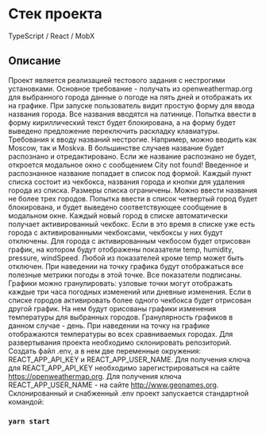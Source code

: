 # Стек проекта

TypeScript / React / MobX

## Описание

Проект является реализацией тестового задания с нестрогими установками. Основное требование - получать из openweathermap.org для выбранного города данные о погоде на пять дней и отображать их на графике.
При запуске пользователь видит простую форму для ввода названия города. Все названия вводятся на латинице. Попытка ввести в форму кириллический текст будет блокирована, а на форму будет выведено предложение переключить раскладку клавиатуры. Требования к вводу названий нестрогие. Например, можно вводить как Moscow, так и Moskva. В большинстве случаев название будет распознано и отредактировано. Если же название распознано не будет, откроется модальное окно с сообщением City not found! Введенное и распознанное название попадает в список под формой. Каждый пункт списка состоит из чекбокса, названия города и кнопки для удаления города из списка. Размеры списка ограничены. Можно ввести названия не более трех городов. Попытка ввести в список четвертый город будет блокирована, и будет выведено соответствующее сообщение в модальном окне.
Каждый новый город в списке автоматически получает активированный чекбокс. Если в это время в списке уже есть города с активированными чекбоксами, чекбоксы у них будут отключены.
Для города с активированным чекбосом будет отрисован график, на котором будут отображены показатели temp, humidity, pressure, windSpeed. Любой из показателей кроме temp может быть отключен. При наведении на точку графика будут отображаться все полезные метрики погоды в этой точке. Все показатели подписаны. Графики можно гранулировать: узловые точки могут отображать каждые три часа погодных изменений или дневные изменения.
Если в списке городов активировать более одного чекбокса будет отрисован другой график. На нем будут орисованы графики изменения температуры для выбранных городов. Гранулярность графиков в данном случае - день. При наведении на точку на графике отображаются температуры во всех сравниваемых городах.
 Для развертывания проекта необходимо склонировать репозиторий. Создать файл .env, а в нем две переменные окружения: REACT_APP_API_KEY и REACT_APP_USER_NAME. Для получения ключа для REACT_APP_API_KEY необходимо зарегистрироваться на сайте https://openweathermap.org. Для получения ключа REACT_APP_USER_NAME - на сайте http://www.geonames.org.
Склонированный и снабженный .env проект запускается стандартной командой:

### `yarn start`
